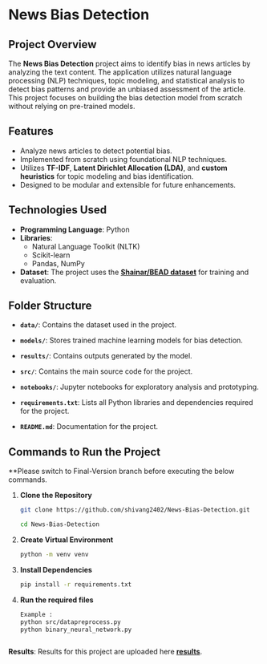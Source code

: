 # News Bias Detection

## Project Overview
The **News Bias Detection** project aims to identify bias in news articles by analyzing the text content. The application utilizes natural language processing (NLP) techniques, topic modeling, and statistical analysis to detect bias patterns and provide an unbiased assessment of the article. This project focuses on building the bias detection model from scratch without relying on pre-trained models.

## Features
- Analyze news articles to detect potential bias.
- Implemented from scratch using foundational NLP techniques.
- Utilizes **TF-IDF**, **Latent Dirichlet Allocation (LDA)**, and **custom heuristics** for topic modeling and bias identification.
- Designed to be modular and extensible for future enhancements.

## Technologies Used
- **Programming Language**: Python
- **Libraries**:
  - Natural Language Toolkit (NLTK)
  - Scikit-learn
  - Pandas, NumPy
- **Dataset**: The project uses the **[Shainar/BEAD dataset](https://drive.google.com/drive/folders/1l2ZWdzw5sj_DO15N5oZX7HQKBX40qMMr?usp=drive_link)** for training and evaluation. 


## Folder Structure

- **`data/`**: Contains the dataset used in the project.
  
- **`models/`**: Stores trained machine learning models for bias detection.

- **`results/`**: Contains outputs generated by the model.

- **`src/`**: Contains the main source code for the project.

- **`notebooks/`**: Jupyter notebooks for exploratory analysis and prototyping.

- **`requirements.txt`**: Lists all Python libraries and dependencies required for the project.

- **`README.md`**: Documentation for the project.

## Commands to Run the Project

**Please switch to Final-Version branch before executing the below commands.

1. **Clone the Repository**
   ```bash
   git clone https://github.com/shivang2402/News-Bias-Detection.git
   
   cd News-Bias-Detection


2. **Create Virtual Environment**
   ```bash
   python -m venv venv


3. **Install Dependencies**
   ```bash
   pip install -r requirements.txt


4. **Run the required files**
   ```bash
   Example :
   python src/datapreprocess.py
   python binary_neural_network.py



**Results**: Results for this project are uploaded here **[results](https://drive.google.com/drive/folders/1p83Eldkw82I57rtuK0Voa8XPrOOgX6xf)**.







